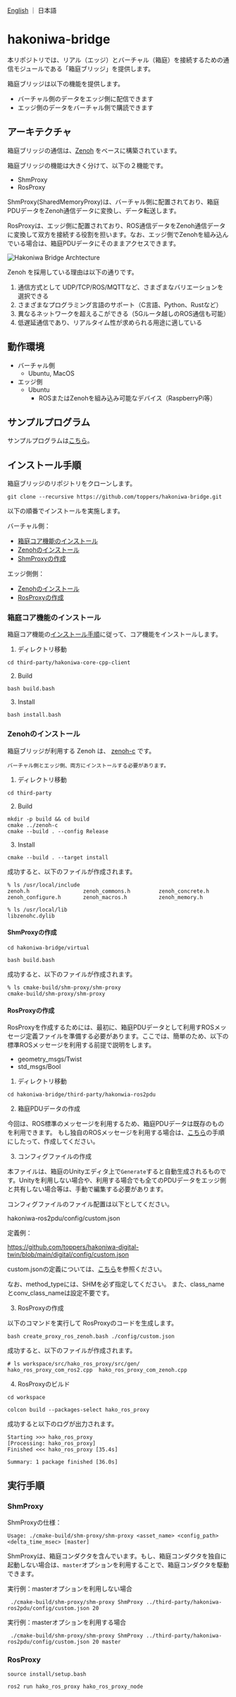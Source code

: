 [English](README.md) ｜ 日本語

# hakoniwa-bridge

本リポジトリでは、リアル（エッジ）とバーチャル（箱庭）を接続するための通信モジュールである「箱庭ブリッジ」を提供します。

箱庭ブリッジは以下の機能を提供します。

* バーチャル側のデータをエッジ側に配信できます
* エッジ側のデータをバーチャル側で購読できます

## アーキテクチャ

箱庭ブリッジの通信は、[Zenoh](https://zenoh.io/) をベースに構築されています。

箱庭ブリッジの機能は大きく分けて、以下の２機能です。

* ShmProxy
* RosProxy

ShmProxy(SharedMemoryProxy)は、バーチャル側に配置されており、箱庭PDUデータをZenoh通信データに変換し、データ転送します。

RosProxyは、エッジ側に配置されており、ROS通信データをZenoh通信データに変換して双方を接続する役割を担います。なお、エッジ側でZenohを組み込んでいる場合は、箱庭PDUデータにそのままアクセスできます。

![Hakoniwa Bridge Archtecture](images/archtecture.png)

Zenoh を採用している理由は以下の通りです。

1. 通信方式として UDP/TCP/ROS/MQTTなど、さまざまなバリエーションを選択できる
2. さまざまなプログラミング言語のサポート（C言語、Python、Rustなど）
3. 異なるネットワークを超えるこができる（5Gルータ越しのROS通信も可能）
4. 低遅延通信であり、リアルタイム性が求められる用途に適している

## 動作環境

* バーチャル側
  * Ubuntu, MacOS
* エッジ側
  * Ubuntu
    * ROSまたはZenohを組み込み可能なデバイス（RaspberryPi等）

## サンプルプログラム

サンプルプログラムは[こちら](https://github.com/toppers/hakoniwa-bridge/tree/main/examples)。

## インストール手順

箱庭ブリッジのリポジトリをクローンします。

```
git clone --recursive https://github.com/toppers/hakoniwa-bridge.git
```

以下の順番でインストールを実施します。

バーチャル側：
- [箱庭コア機能のインストール](#箱庭コア機能のインストール)
- [Zenohのインストール](#Zenohのインストール)
- [ShmProxyの作成](#ShmProxyの作成)

エッジ側側：
- [Zenohのインストール](#Zenohのインストール)
- [RosProxyの作成](#RosProxyの作成)

### 箱庭コア機能のインストール

箱庭コア機能の[インストール手順](https://github.com/toppers/hakoniwa-core-cpp-client?tab=readme-ov-file#%E3%82%A4%E3%83%B3%E3%82%B9%E3%83%88%E3%83%BC%E3%83%AB%E6%89%8B%E9%A0%86)に従って、コア機能をインストールします。

1. ディレクトリ移動

```
cd third-party/hakoniwa-core-cpp-client
```

2. Build

```
bash build.bash
```

3. Install

```
bash install.bash
```

### Zenohのインストール

箱庭ブリッジが利用する Zenoh は、 [zenoh-c](https://github.com/eclipse-zenoh/zenoh-c) です。

`バーチャル側とエッジ側、両方にインストールする必要があります。`

1. ディレクトリ移動

```
cd third-party 
```

2. Build
```
mkdir -p build && cd build 
cmake ../zenoh-c
cmake --build . --config Release
```

3. Install
```
cmake --build . --target install
```

成功すると、以下のファイルが作成されます。

```
% ls /usr/local/include
zenoh.h                 zenoh_commons.h         zenoh_concrete.h        zenoh_configure.h       zenoh_macros.h          zenoh_memory.h
```

```
% ls /usr/local/lib
libzenohc.dylib
```

#### ShmProxyの作成

```
cd hakoniwa-bridge/virtual
```

```
bash build.bash
```

成功すると、以下のファイルが作成されます。

```
% ls cmake-build/shm-proxy/shm-proxy 
cmake-build/shm-proxy/shm-proxy
```
#### RosProxyの作成

RosProxyを作成するためには、最初に、箱庭PDUデータとして利用すROSメッセージ定義ファイルを準備する必要があります。ここでは、簡単のため、以下の標準ROSメッセージを利用する前提で説明をします。

* geometry_msgs/Twist
* std_msgs/Bool

1. ディレクトリ移動

```
cd hakoniwa-bridge/third-party/hakonwia-ros2pdu
```

2. 箱庭PDUデータの作成

今回は、ROS標準のメッセージを利用するため、箱庭PDUデータは既存のものを利用できます。
もし独自のROSメッセージを利用する場合は、[こちら](https://github.com/toppers/hakoniwa-ros2pdu/tree/4c658f62b8aac986f9d6571853407d892e01b5cc?tab=readme-ov-file#%E5%89%8D%E6%BA%96%E5%82%99)の手順にしたって、作成してください。


3. コンフィグファイルの作成

本ファイルは、箱庭のUnityエディタ上で`Generate`すると自動生成されるものです。Unityを利用しない場合や、利用する場合でも全てのPDUデータをエッジ側と共有しない場合等は、手動で編集する必要があります。

コンフィグファイルのファイル配置は以下としてください。

hakoniwa-ros2pdu/config/custom.json


定義例：

https://github.com/toppers/hakoniwa-digital-twin/blob/main/digital/config/custom.json


custom.jsonの定義については、[こちら](https://github.com/toppers/hakoniwa-core-cpp-client?tab=readme-ov-file#%E7%AE%B1%E5%BA%AD%E3%82%A2%E3%82%BB%E3%83%83%E3%83%88%E3%82%B3%E3%83%B3%E3%83%95%E3%82%A3%E3%82%B0)を参照ください。



なお、method_typeには、SHMを必ず指定してください。
また、class_nameとconv_class_nameは設定不要です。


3. RosProxyの作成

以下のコマンドを実行して RosProxyのコードを生成します。

```
bash create_proxy_ros_zenoh.bash ./config/custom.json 
```

成功すると、以下のファイルが作成されます。

```
# ls workspace/src/hako_ros_proxy/src/gen/
hako_ros_proxy_com_ros2.cpp  hako_ros_proxy_com_zenoh.cpp
```

4. RosProxyのビルド

```
cd workspace
```

```
colcon build --packages-select hako_ros_proxy
```

成功すると以下のログが出力されます。

```
Starting >>> hako_ros_proxy
[Processing: hako_ros_proxy]                             
Finished <<< hako_ros_proxy [35.4s]                       

Summary: 1 package finished [36.0s]
```

## 実行手順

### ShmProxy

ShmProxyの仕様：
```
Usage: ./cmake-build/shm-proxy/shm-proxy <asset_name> <config_path> <delta_time_msec> [master]
```

ShmProxyは、箱庭コンダクタを含んでいます。もし、箱庭コンダクタを独自に起動しない場合は、`master`オプションを利用することで、箱庭コンダクタを駆動できます。

実行例：masterオプションを利用しない場合

```
 ./cmake-build/shm-proxy/shm-proxy ShmProxy ../third-party/hakoniwa-ros2pdu/config/custom.json 20
```

実行例：masterオプションを利用する場合

```
 ./cmake-build/shm-proxy/shm-proxy ShmProxy ../third-party/hakoniwa-ros2pdu/config/custom.json 20 master
```

### RosProxy


```
source install/setup.bash 
```

```
ros2 run hako_ros_proxy hako_ros_proxy_node 
```
